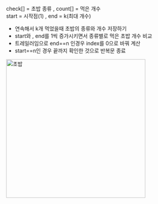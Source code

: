 check[] = 초밥 종류 , count[] = 먹은 개수 </br>
start = 시작점(1) , end = k(최대 개수) </br>

- 연속해서 k개 먹었을때 초밥의 종류와 개수 저장하기</br>
- start와 , end를 1씩 증가시키면서 종류별로 먹은 초밥 개수 비교</br>
- 트레일러임으로 end==n 인경우 index를 0으로 바꿔 계산</br>
- start==n인 경우 끝까지 확인한 것으로 반복문 종료</br>
<img width="376" alt="초밥" src="https://user-images.githubusercontent.com/68943993/187886230-4f5ad81b-cd52-4b68-9f2d-a9f0d72e6985.PNG">
